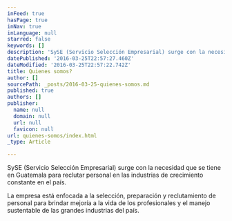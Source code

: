 ```yaml
---
inFeed: true
hasPage: true
inNav: true
inLanguage: null
starred: false
keywords: []
description: 'SySE (Servicio Selección Empresarial) surge con la necesidad que se tiene en Guatemala para reclutar personal en las industrias de crecimiento constante en el país. '
datePublished: '2016-03-25T22:57:27.460Z'
dateModified: '2016-03-25T22:57:22.742Z'
title: Quienes somos?
author: []
sourcePath: _posts/2016-03-25-quienes-somos.md
published: true
authors: []
publisher:
  name: null
  domain: null
  url: null
  favicon: null
url: quienes-somos/index.html
_type: Article

---
```

SySE (Servicio Selección Empresarial) surge con la necesidad que se tiene en Guatemala para reclutar personal en las industrias de crecimiento constante en el país. 

La empresa está enfocada a la selección, preparación y reclutamiento de personal para brindar mejoría a la vida de los profesionales y el manejo sustentable de las grandes industrias del país.